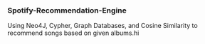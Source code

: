 ### Spotify-Recommendation-Engine

Using Neo4J, Cypher, Graph Databases, and Cosine Similarity to recommend songs based on given albums.hi

